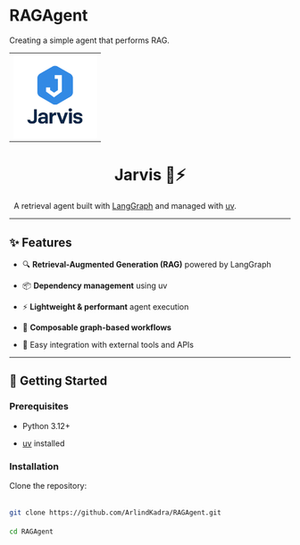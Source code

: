 # RAGAgent

Creating a simple agent that performs RAG.



<table align="center">
  <tr>
    <td align="center">
      <img src="./assets/logo.png" alt="Jarvis Logo" width="150"/>
    </td>
  </tr>
</table>

<h1 align="center">Jarvis 🧠⚡</h1>



<p align="center">

&nbsp; A retrieval agent built with <a href="https://www.langchain.com/langgraph">LangGraph</a> and managed with <a href="https://github.com/astral-sh/uv">uv</a>.

</p>



---



## ✨ Features



- 🔍 **Retrieval-Augmented Generation (RAG)** powered by LangGraph  

- 📦 **Dependency management** using uv  

- ⚡ **Lightweight & performant** agent execution  

- 🔗 **Composable graph-based workflows**  

- 🧩 Easy integration with external tools and APIs  



---



## 🚀 Getting Started



### Prerequisites

- Python 3.12+

- [uv](https://github.com/astral-sh/uv) installed



### Installation



Clone the repository:



```bash

git clone https://github.com/ArlindKadra/RAGAgent.git

cd RAGAgent



